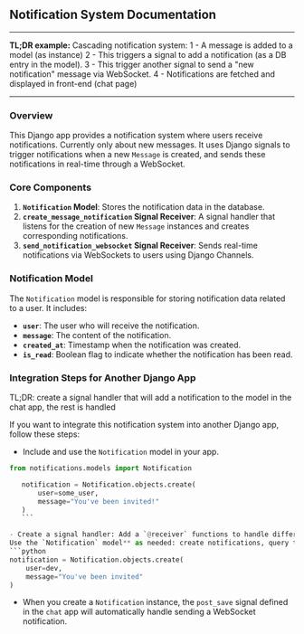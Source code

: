 ## Notification System Documentation

---

**TL;DR example:**
Cascading notification system:
1 - A message is added to a model (as instance)
2 - This triggers a signal to add a notification (as a DB entry in the model).
3 - This trigger another signal to send a "new notification" message via WebSocket.
4 - Notifications are fetched and displayed in front-end (chat page)

---

### Overview

This Django app provides a notification system where users receive notifications. Currently only about new messages. It uses Django signals to trigger notifications when a new `Message` is created, and sends these notifications in real-time through a WebSocket.

### Core Components

1. **`Notification` Model**: Stores the notification data in the database.
2. **`create_message_notification` Signal Receiver**: A signal handler that listens for the creation of new `Message` instances and creates corresponding notifications.
3. **`send_notification_websocket` Signal Receiver**: Sends real-time notifications via WebSockets to users using Django Channels.

### Notification Model

The `Notification` model is responsible for storing notification data related to a user. It includes:

- **`user`**: The user who will receive the notification.
- **`message`**: The content of the notification.
- **`created_at`**: Timestamp when the notification was created.
- **`is_read`**: Boolean flag to indicate whether the notification has been read.

### Integration Steps for Another Django App

TL;DR: create a signal handler that will add a notification to the model in the chat app, the rest is handled

If you want to integrate this notification system into another Django app, follow these steps:

- Include and use the `Notification` model in your app.

````python
from notifications.models import Notification

   notification = Notification.objects.create(
       user=some_user,
       message="You've been invited!"
   )
   ```

- Create a signal handler: Add a `@receiver` functions to handle different signals (e.g., `post_save`) in your existing models
Use the `Notification` model** as needed: create notifications, query them, etc.
```python
notification = Notification.objects.create(
    user=dev,
    message="You've been invited"
)
````

- When you create a `Notification` instance, the `post_save` signal defined in the `chat` app will automatically handle sending a WebSocket notification.
